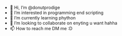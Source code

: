 - 👋 Hi, I’m @donutprodige
- 👀 I’m interested in programming end scripting
- 🌱 I’m currently learning phython
- 💞️ I’m looking to collaborate on enyting u want hahha 
- 📫 How to reach me DM me :D

<!---
donutprodige/donutprodige is a ✨ special ✨ repository because its `README.md` (this file) appears on your GitHub profile.
You can click the Preview link to take a look at your changes.
--->

